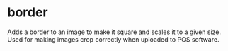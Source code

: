 # border

Adds a border to an image to make it square and scales it to a given size.
Used for making images crop correctly when uploaded to POS software.
